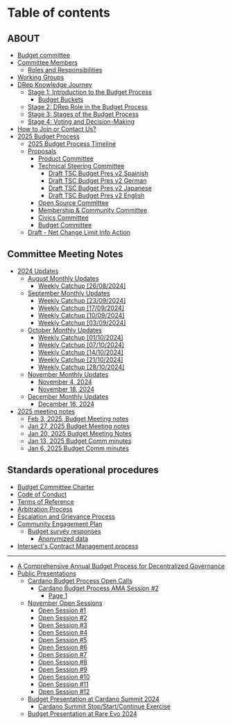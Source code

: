 # Table of contents

## ABOUT

* [Budget committee](README.md)
* [Committee Members](about/committee-members/README.md)
  * [Roles and Responsibilities](about/committee-members/roles-and-responsibilities.md)
* [Working Groups](about/working-groups.md)
* [DRep Knowledge Journey](about/drep-knowledge-journey/README.md)
  * [Stage 1: Introduction to the Budget Process](about/drep-knowledge-journey/stage-1-introduction-to-the-budget-process/README.md)
    * [Budget Buckets](about/drep-knowledge-journey/stage-1-introduction-to-the-budget-process/budget-buckets.md)
  * [Stage 2: DRep Role in the Budget Process](about/drep-knowledge-journey/stage-2-drep-role-in-the-budget-process.md)
  * [Stage 3: Stages of the Budget Process](about/drep-knowledge-journey/stage-3-stages-of-the-budget-process.md)
  * [Stage 4: Voting and Decision-Making](about/drep-knowledge-journey/stage-4-voting-and-decision-making.md)
* [How to Join or Contact Us?](about/how-to-join-or-contact-us.md)
* [2025 Budget Process](about/2025-budget-process/README.md)
  * [2025 Budget Process Timeline](about/2025-budget-process/2025-budget-process-timeline.md)
  * [Proposals](about/2025-budget-process/proposals/README.md)
    * [Product Committee](about/2025-budget-process/proposals/product-committee.md)
    * [Technical Steering Committee](about/2025-budget-process/proposals/technical-steering-committee/README.md)
      * [Draft TSC Budget Pres v2 Spainish](about/2025-budget-process/proposals/technical-steering-committee/draft-tsc-budget-pres-v2-spainish.md)
      * [Draft TSC Budget Pres v2 German](about/2025-budget-process/proposals/technical-steering-committee/draft-tsc-budget-pres-v2-german.md)
      * [Draft TSC Budget Pres v2 Japanese](about/2025-budget-process/proposals/technical-steering-committee/draft-tsc-budget-pres-v2-japanese.md)
      * [Draft TSC Budget Pres v2 English](about/2025-budget-process/proposals/technical-steering-committee/draft-tsc-budget-pres-v2-english.md)
    * [Open Source Committee](about/2025-budget-process/proposals/open-source-committee.md)
    * [Membership & Community Committee](about/2025-budget-process/proposals/membership-and-community-committee.md)
    * [Civics Committee](about/2025-budget-process/proposals/civics-committee.md)
    * [Budget Committee](about/2025-budget-process/proposals/budget-committee.md)
  * [Draft - Net Change Limit Info Action](about/2025-budget-process/draft-net-change-limit-info-action.md)

## Committee Meeting Notes

* [2024 Updates](committee-meeting-notes/2024-updates/README.md)
  * [August Monthly Updates](committee-meeting-notes/2024-updates/august-monthly-update/README.md)
    * [Weekly Catchup \[26/08/2024\]](committee-meeting-notes/2024-updates/august-monthly-update/dd-mm-yyy.md)
  * [September Monthly Updates](committee-meeting-notes/2024-updates/september-monthly-update/README.md)
    * [Weekly Catchup \[23/09/2024\]](committee-meeting-notes/2024-updates/september-monthly-update/weekly-catchup-23-09-2024.md)
    * [Weekly Catchup \[17/09/2024\]](committee-meeting-notes/2024-updates/september-monthly-update/weekly-catchup-17-09-2024.md)
    * [Weekly Catchup \[10/09/2024\]](committee-meeting-notes/2024-updates/september-monthly-update/weekly-catchup-10-09-2024.md)
    * [Weekly Catchup \[03/09/2024\]](committee-meeting-notes/2024-updates/september-monthly-update/weekly-catchup-03-09-2024.md)
  * [October Monthly Updates](committee-meeting-notes/2024-updates/october-monthly-update/README.md)
    * [Weekly Catchup \[01/10/2024\]](committee-meeting-notes/2024-updates/october-monthly-update/weekly-catchup-01-10-2024.md)
    * [Weekly Catchup \[07/10/2024\]](committee-meeting-notes/2024-updates/october-monthly-update/weekly-catchup-07-10-2024.md)
    * [Weekly Catchup \[14/10/2024\]](committee-meeting-notes/2024-updates/october-monthly-update/weekly-catchup-14-10-2024.md)
    * [Weekly Catchup \[21/10/2024\]](committee-meeting-notes/2024-updates/october-monthly-update/weekly-catchup-21-10-2024.md)
    * [Weekly Catchup \[28/10/2024\]](committee-meeting-notes/2024-updates/october-monthly-update/weekly-catchup-28-10-2024.md)
  * [November Monthly Updates](committee-meeting-notes/2024-updates/november-monthly-updates/README.md)
    * [November 4, 2024](committee-meeting-notes/2024-updates/november-monthly-updates/november-4-2024.md)
    * [November 18, 2024](committee-meeting-notes/2024-updates/november-monthly-updates/november-18-2024.md)
  * [December Monthly Updates](committee-meeting-notes/2024-updates/december-monthly-updates/README.md)
    * [December 16, 2024](committee-meeting-notes/2024-updates/december-monthly-updates/december-16-2024.md)
* [2025 meeting notes](committee-meeting-notes/2025-meeting-notes/README.md)
  * [Feb 3, 2025, Budget Meeting notes](committee-meeting-notes/2025-meeting-notes/feb-3-2025-budget-meeting-notes.md)
  * [Jan 27, 2025 Budget Meeting notes](committee-meeting-notes/2025-meeting-notes/jan-27-2025-budget-meeting-notes.md)
  * [Jan 20, 2025 Budget Meeting Notes](committee-meeting-notes/2025-meeting-notes/jan-20-2025-budget-meeting-notes.md)
  * [Jan 13, 2025 Budget Comm minutes](committee-meeting-notes/2025-meeting-notes/jan-13-2025-budget-comm-minutes.md)
  * [Jan 6, 2025 Budget Comm minutes](committee-meeting-notes/2025-meeting-notes/jan-6-2025-budget-comm-minutes.md)

## Standards operational procedures

* [Budget Committee Charter](standards-operational-procedures/page.md)
* [Code of Conduct](standards-operational-procedures/code-of-conduct.md)
* [Terms of Reference](standards-operational-procedures/terms-of-reference.md)
* [Arbitration Process](standards-operational-procedures/arbitration-process.md)
* [Escalation and Grievance Process](standards-operational-procedures/escalation-and-grievance-process.md)
* [Community Engagement Plan](standards-operational-procedures/community-engagement-plan.md)
  * [Budget survey responses](standards-operational-procedures/community-engagement-plan/budget-survey-responses/README.md)
    * [Anonymized data](standards-operational-procedures/community-engagement-plan/budget-survey-responses/anonymized-data.md)
* [Intersect's Contract Management process](standards-operational-procedures/intersects-contract-management-process.md)

***

* [A Comprehensive Annual Budget Process for Decentralized Governance](a-comprehensive-annual-budget-process-for-decentralized-governance.md)
* [Public Presentations](public-presentations/README.md)
  * [Cardano Budget Process Open Calls](public-presentations/cardano-budget-process-open-calls/README.md)
    * [Cardano Budget Process AMA Session #2](public-presentations/cardano-budget-process-open-calls/cardano-budget-process-ama-session-2/README.md)
      * [Page 1](public-presentations/cardano-budget-process-open-calls/cardano-budget-process-ama-session-2/page-1.md)
  * [November Open Sessions](public-presentations/november-open-sessions/README.md)
    * [Open Session #1](public-presentations/november-open-sessions/open-session-1.md)
    * [Open Session #2](public-presentations/november-open-sessions/open-session-2.md)
    * [Open Session #3](public-presentations/november-open-sessions/open-session-3.md)
    * [Open Session #4](public-presentations/november-open-sessions/open-session-4.md)
    * [Open Session #5](public-presentations/november-open-sessions/open-session-5.md)
    * [Open Session #6](public-presentations/november-open-sessions/open-session-6.md)
    * [Open Session #7](public-presentations/november-open-sessions/open-session-7.md)
    * [Open Session #8](public-presentations/november-open-sessions/open-session-8.md)
    * [Open Session #9](public-presentations/november-open-sessions/open-session-9.md)
    * [Open Session #10](public-presentations/november-open-sessions/open-session-10.md)
    * [Open Session #11](public-presentations/november-open-sessions/open-session-11.md)
    * [Open Session #12](public-presentations/november-open-sessions/open-session-12.md)
  * [Budget Presentation at Cardano Summit 2024](public-presentations/budget-presentation-at-cardano-summit-2024/README.md)
    * [Cardano Summit Stop/Start/Continue Exercise](public-presentations/budget-presentation-at-cardano-summit-2024/cardano-summit-stop-start-continue-exercise.md)
  * [Budget Presentation at Rare Evo 2024](public-presentations/budget-presentation-at-rare-evo.md)
